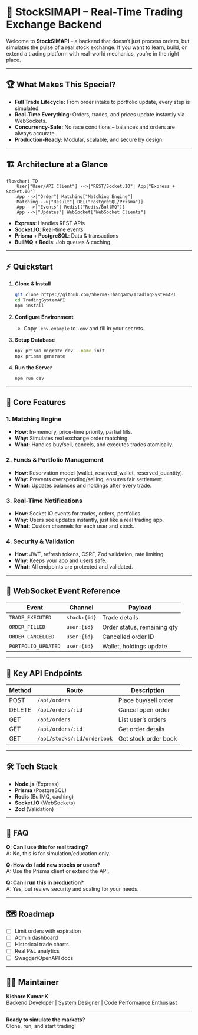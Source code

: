 # 🚀 StockSIMAPI – Real-Time Trading Exchange Backend

Welcome to **StockSIMAPI** – a backend that doesn’t just process orders, but simulates the pulse of a real stock exchange. If you want to learn, build, or extend a trading platform with real-world mechanics, you’re in the right place.

---

## 🏆 What Makes This Special?

- **Full Trade Lifecycle:** From order intake to portfolio update, every step is simulated.
- **Real-Time Everything:** Orders, trades, and prices update instantly via WebSockets.
- **Concurrency-Safe:** No race conditions – balances and orders are always accurate.
- **Production-Ready:** Modular, scalable, and secure by design.

---

## 🏗️ Architecture at a Glance

```mermaid
flowchart TD
    User["User/API Client"] -->|"REST/Socket.IO"| App["Express + Socket.IO"]
    App -->|"Order"| Matching["Matching Engine"]
    Matching -->|"Result"| DB[("PostgreSQL/Prisma")]
    App -->|"Events"| Redis[("Redis/BullMQ")]
    App -->|"Updates"| WebSocket["WebSocket Clients"]
```

- **Express**: Handles REST APIs
- **Socket.IO**: Real-time events
- **Prisma + PostgreSQL**: Data & transactions
- **BullMQ + Redis**: Job queues & caching

---

## ⚡ Quickstart

1. **Clone & Install**

   ```bash
   git clone https://github.com/Sherma-ThangamS/TradingSystemAPI
   cd TradingSystemAPI
   npm install
   ```

2. **Configure Environment**

   - Copy `.env.example` to `.env` and fill in your secrets.

3. **Setup Database**

   ```bash
   npx prisma migrate dev --name init
   npx prisma generate
   ```

4. **Run the Server**
   ```bash
   npm run dev
   ```

---

## 🧩 Core Features

### 1. Matching Engine

- **How:** In-memory, price-time priority, partial fills.
- **Why:** Simulates real exchange order matching.
- **What:** Handles buy/sell, cancels, and executes trades atomically.

### 2. Funds & Portfolio Management

- **How:** Reservation model (wallet, reserved_wallet, reserved_quantity).
- **Why:** Prevents overspending/selling, ensures fair settlement.
- **What:** Updates balances and holdings after every trade.

### 3. Real-Time Notifications

- **How:** Socket.IO events for trades, orders, portfolios.
- **Why:** Users see updates instantly, just like a real trading app.
- **What:** Custom channels for each user and stock.

### 4. Security & Validation

- **How:** JWT, refresh tokens, CSRF, Zod validation, rate limiting.
- **Why:** Keeps your app and users safe.
- **What:** All endpoints are protected and validated.

---

## 📡 WebSocket Event Reference

| Event               | Channel      | Payload                     |
| ------------------- | ------------ | --------------------------- |
| `TRADE_EXECUTED`    | `stock:{id}` | Trade details               |
| `ORDER_FILLED`      | `user:{id}`  | Order status, remaining qty |
| `ORDER_CANCELLED`   | `user:{id}`  | Cancelled order ID          |
| `PORTFOLIO_UPDATED` | `user:{id}`  | Wallet, holdings update     |

---

## 🔗 Key API Endpoints

| Method | Route                       | Description          |
| ------ | --------------------------- | -------------------- |
| POST   | `/api/orders`               | Place buy/sell order |
| DELETE | `/api/orders/:id`           | Cancel open order    |
| GET    | `/api/orders`               | List user’s orders   |
| GET    | `/api/orders/:id`           | Get order details    |
| GET    | `/api/stocks/:id/orderbook` | Get stock order book |

---

## 🛠️ Tech Stack

- **Node.js** (Express)
- **Prisma** (PostgreSQL)
- **Redis** (BullMQ, caching)
- **Socket.IO** (WebSockets)
- **Zod** (Validation)

---

## 🧠 FAQ

**Q: Can I use this for real trading?**  
A: No, this is for simulation/education only.

**Q: How do I add new stocks or users?**  
A: Use the Prisma client or extend the API.

**Q: Can I run this in production?**  
A: Yes, but review security and scaling for your needs.

---

## 🗺️ Roadmap

- [ ] Limit orders with expiration
- [ ] Admin dashboard
- [ ] Historical trade charts
- [ ] Real P&L analytics
- [ ] Swagger/OpenAPI docs

---

## 👨‍💻 Maintainer

**Kishore Kumar K**  
Backend Developer | System Designer | Code Performance Enthusiast

---

**Ready to simulate the markets?**  
Clone, run, and start trading!
